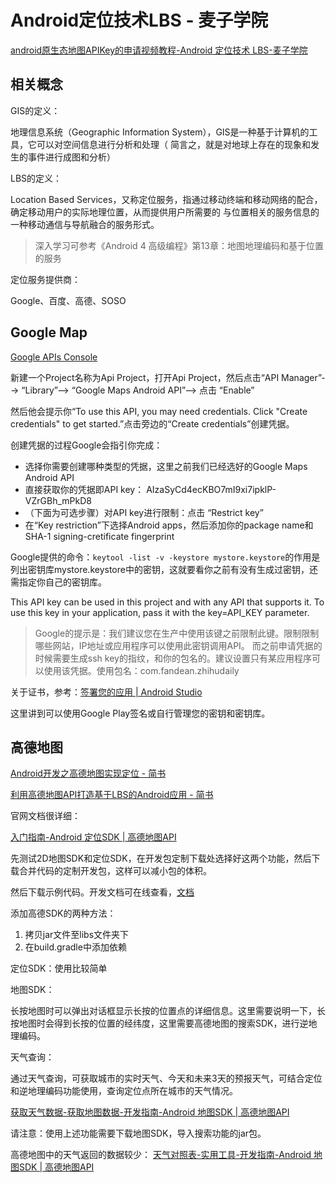 # Android定位技术LBS - 麦子学院

[android原生态地图APIKey的申请视频教程-Android 定位技术 LBS-麦子学院](http://www.maiziedu.com/course/69-3069/ "android原生态地图APIKey的申请视频教程-Android 定位技术 LBS-麦子学院")

## 相关概念

GIS的定义：

地理信息系统（Geographic Information System），GIS是一种基于计算机的工具，它可以对空间信息进行分析和处理（
简言之，就是对地球上存在的现象和发生的事件进行成图和分析）

LBS的定义：

Location Based Services，又称定位服务，指通过移动终端和移动网络的配合，确定移动用户的实际地理位置，从而提供用户所需要的
与位置相关的服务信息的一种移动通信与导航融合的服务形式。



> 深入学习可参考《Android 4 高级编程》第13章：地图地理编码和基于位置的服务



定位服务提供商： 

Google、百度、高德、SOSO


## Google Map

[Google APIs Console](https://code.google.com/apis/console/)

新建一个Project名称为Api Project，打开Api Project，然后点击“API Manager”--> “Library”--> “Google Maps Android API”--> 点击 “Enable”

然后他会提示你“To use this API, you may need credentials. Click "Create credentials" to get started.”点击旁边的“Create credentials”创建凭据。


创建凭据的过程Google会指引你完成：

- 选择你需要创建哪种类型的凭据，这里之前我们已经选好的Google Maps Android API
- 直接获取你的凭据即API key： AIzaSyCd4ecKBO7mI9xi7ipklP-VZrGBh_mPkD8
- （下面为可选步骤）对API key进行限制：点击 “Restrict key”
- 在“Key restriction”下选择Android apps，然后添加你的package name和SHA-1 signing-cretificate fingerprint


Google提供的命令：`keytool -list -v -keystore mystore.keystore`的作用是列出密钥库mystore.keystore中的密钥，这就要看你之前有没有生成过密钥，还需指定你自己的密钥库。

This API key can be used in this project and with any API that supports it. To use this key in your application, pass it with the key=API_KEY parameter.

> Google的提示是：我们建议您在生产中使用该键之前限制此键。限制限制哪些网站，IP地址或应用程序可以使用此密钥调用API。
> 而之前申请凭据的时候需要生成ssh key的指纹，和你的包名的。建议设置只有某应用程序可以使用该凭据。使用包名：com.fandean.zhihudaily

关于证书，参考：[签署您的应用 | Android Studio](https://developer.android.com/studio/publish/app-signing.html?hl=zh-cn#certificates-keystores "签署您的应用 | Android Studio")

这里讲到可以使用Google Play签名或自行管理您的密钥和密钥库。




## 高德地图

[Android开发之高德地图实现定位 - 简书](http://www.jianshu.com/p/c3dc0cea0a2d "Android开发之高德地图实现定位 - 简书")

[利用高德地图API打造基于LBS的Android应用 - 简书](http://www.jianshu.com/p/6a4d17a342b7 "利用高德地图API打造基于LBS的Android应用 - 简书")

官网文档很详细：

[入门指南-Android 定位SDK | 高德地图API](http://lbs.amap.com/api/android-location-sdk/gettingstarted "入门指南-Android 定位SDK | 高德地图API")


先测试2D地图SDK和定位SDK，在开发包定制下载处选择好这两个功能，然后下载合并代码的定制开发包，这样可以减小包的体积。

然后下载示例代码。开发文档可在线查看，[文档](http://a.amap.com/lbs/static/unzip/Android_Map_Doc/index.html "概览")

添加高德SDK的两种方法： 

1.  拷贝jar文件至libs文件夹下
2.  在build.gradle中添加依赖


定位SDK：使用比较简单     


地图SDK：     

长按地图时可以弹出对话框显示长按的位置点的详细信息。这里需要说明一下，长按地图时会得到长按的位置的经纬度，这里需要高德地图的搜索SDK，进行逆地理编码。      

天气查询：     

通过天气查询，可获取城市的实时天气、今天和未来3天的预报天气，可结合定位和逆地理编码功能使用，查询定位点所在城市的天气情况。    

[获取天气数据-获取地图数据-开发指南-Android 地图SDK | 高德地图API](http://lbs.amap.com/api/android-sdk/guide/map-data/weather )     

请注意：使用上述功能需要下载地图SDK，导入搜索功能的jar包。       

高德地图中的天气返回的数据较少： 
 [天气对照表-实用工具-开发指南-Android 地图SDK | 高德地图API](http://lbs.amap.com/api/android-sdk/guide/map-tools/weather-code "天气对照表-实用工具-开发指南-Android 地图SDK | 高德地图API")





